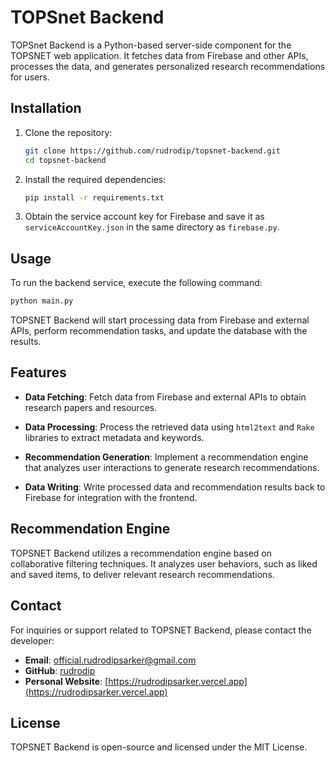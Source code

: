 # TOPSnet Backend

TOPSnet Backend is a Python-based server-side component for the TOPSNET web application. It fetches data from Firebase and other APIs, processes the data, and generates personalized research recommendations for users.

## Installation

1. Clone the repository:

   ```bash
   git clone https://github.com/rudrodip/topsnet-backend.git
   cd topsnet-backend
   ```

2. Install the required dependencies:

   ```bash
   pip install -r requirements.txt
   ```

3. Obtain the service account key for Firebase and save it as `serviceAccountKey.json` in the same directory as `firebase.py`.

## Usage

To run the backend service, execute the following command:

```bash
python main.py
```

TOPSNET Backend will start processing data from Firebase and external APIs, perform recommendation tasks, and update the database with the results.

## Features

- **Data Fetching**: Fetch data from Firebase and external APIs to obtain research papers and resources.

- **Data Processing**: Process the retrieved data using `html2text` and `Rake` libraries to extract metadata and keywords.

- **Recommendation Generation**: Implement a recommendation engine that analyzes user interactions to generate research recommendations.

- **Data Writing**: Write processed data and recommendation results back to Firebase for integration with the frontend.

## Recommendation Engine

TOPSNET Backend utilizes a recommendation engine based on collaborative filtering techniques. It analyzes user behaviors, such as liked and saved items, to deliver relevant research recommendations.

## Contact

For inquiries or support related to TOPSNET Backend, please contact the developer:

- **Email**: official.rudrodipsarker@gmail.com
- **GitHub**: [rudrodip](https://github.com/rudrodip)
- **Personal Website**: [https://rudrodipsarker.vercel.app](https://rudrodipsarker.vercel.app)

## License

TOPSNET Backend is open-source and licensed under the MIT License.